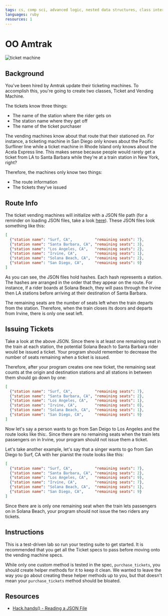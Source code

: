 ```yaml
---
tags: cs, comp sci, advanced logic, nested data structures, class interactions
languages: ruby
resources: 1
---
```


# OO Amtrak

![ticket machine](https://s3-us-west-2.amazonaws.com/web-dev-readme-photos/oo-labs/amtrack.jpg)

## Background

You've been hired by Amtrak update their ticketing machines. To accomplish this, you're going to create two classes, Ticket and Vending Machine. 

The tickets know three things: 

* The name of the station where the rider gets on
* The station name where they get off
* The name of the ticket purchaser

The vending machines know about that route that their stationed on. For instance, a ticketing machine in San Diego only knows about the Pacific Surfliner line while a ticket machine in Rhode Island only knows about the Acela Express line. This makes sense because people would rarely get a ticket from LA to Santa Barbara while they're at a train station in New York, right?

Therefore, the machines only know two things:

* The route information
* The tickets they've issued

## Route Info

The ticket vending machines will initialize with a JSON file path (for a reminder on loading JSON files, take a look [here](https://hackhands.com/ruby-read-json-file-hash/)). These JSON files look something like this:

```json
[
  {"station name": "Surf, CA",          "remaining seats": 7},
  {"station name": "Santa Barbara, CA", "remaining seats": 3},
  {"station name": "Los Angeles, CA",   "remaining seats": 2},
  {"station name": "Irvine, CA",        "remaining seats": 1},
  {"station name": "Solana Beach, CA",  "remaining seats": 2},
  {"station name": "San Diego, CA",     "remaining seats": 9}
]
```

As you can see, the JSON files hold hashes. Each hash represents a station. The hashes are arranged in the order that they appear on the route. For instance, if a rider boards at Solana Beach, they will pass through the Irvine then LA stations before arriving at their destination of Santa Barbara. 

The remaining seats are the number of seats left when the train departs from the station. Therefore, when the train closes its doors and departs from Irvine,  there is only one seat left.

## Issuing Tickets

Take a look at the above JSON. Since there is at least one remaining seat in the train at each station, the potential Solana Beach to Santa Barbara rider would be issued a ticket. Your program should remember to decrease the number of seats remaining when a ticket is issued.

Therefore, after your program creates one new ticket, the remaining seat counts at the origin and destination stations and all stations in between them should go down by one:

```json
[
  {"station name": "Surf, CA",          "remaining seats": 7},
  {"station name": "Santa Barbara, CA", "remaining seats": 2},
  {"station name": "Los Angeles, CA",   "remaining seats": 1},
  {"station name": "Irvine, CA",        "remaining seats": 0},
  {"station name": "Solana Beach, CA",  "remaining seats": 1},
  {"station name": "San Diego, CA",     "remaining seats": 9}
]
```

Now let's say a person wants to go from San Deigo to Los Angeles and the route looks like this:. Since there are no remaining seats when the train lets passengers on in Irvine, your program should not issue them a ticket.

Let's take another example, let's say that a singer wants to go from San Diego to Surf, CA with her pianist the route looks like this:

```json
[
  {"station name": "Surf, CA",          "remaining seats": 7},
  {"station name": "Santa Barbara, CA", "remaining seats": 2},
  {"station name": "Los Angeles, CA",   "remaining seats": 9},
  {"station name": "Irvine, CA",        "remaining seats": 7},
  {"station name": "Solana Beach, CA",  "remaining seats": 1},
  {"station name": "San Diego, CA",     "remaining seats": 9}
]
```

Since there are is only one remaining seat when the train lets passengers on in Solana Beach, your program should not issue the two riders any tickets.

## Instructions

This is a test-driven lab so run your testing suite to get started. It is recommended that you get all the Ticket specs to pass before moving onto the vending machine specs.

While only one custom method is tested in the spec, `purchase_tickets`, you should create helper methods for it to keep it clean. We wanted to leave the way you go about creating these helper methods up to you, but that doesn't mean your `purchase_tickets` method should be bloated.

## Resources

* [Hack.hands() - Reading a JSON File](https://hackhands.com/ruby-read-json-file-hash/)
